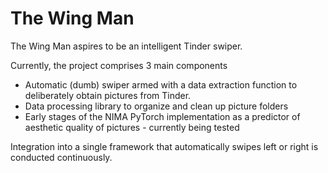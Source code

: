 # The Wing Man

The Wing Man aspires to be an intelligent Tinder swiper.

Currently, the project comprises 3 main components

- Automatic (dumb) swiper armed with a data extraction function to deliberately obtain pictures from Tinder.
- Data processing library to organize and clean up picture folders
- Early stages of the NIMA PyTorch implementation as a predictor of aesthetic quality of pictures - currently being tested

Integration into a single framework that automatically swipes left or right is conducted continuously.
